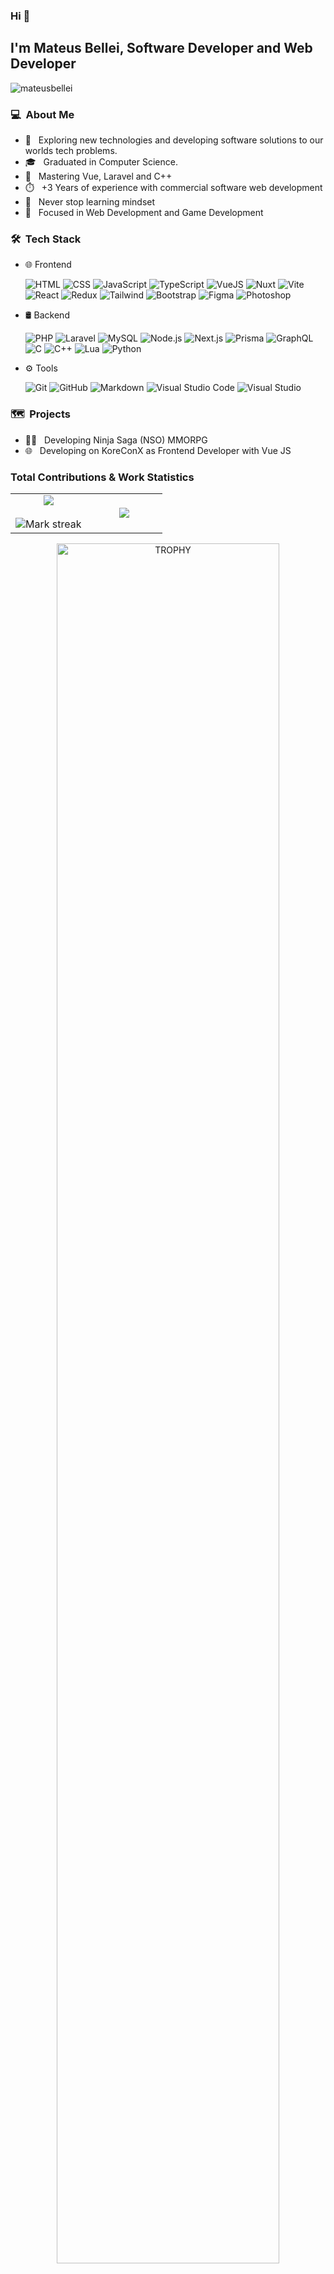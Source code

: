 ### Hi 👋

## I'm Mateus Bellei, Software Developer and Web Developer

<p align="left"><img src="https://komarev.com/ghpvc/?username=m7bellei&label=Profile%20views&color=0e75b6&style=flat" alt="mateusbellei" /></p>

### 💻 &nbsp;About Me 

- 🤔 &nbsp; Exploring new technologies and developing software solutions to our worlds tech problems.
- 🎓 &nbsp; Graduated in Computer Science.
- 🦾 &nbsp; Mastering Vue, Laravel and C++
- ⏱️ &nbsp; +3 Years of experience with commercial software web development
- 🚀 &nbsp; Never stop learning mindset
- 💖 &nbsp; Focused in Web Development and Game Development

### 🛠 &nbsp;Tech Stack
- 🌐 Frontend  
  <div>
    <img src="https://skillicons.dev/icons?i=html&perline=14" title="HTML" />
    <img src="https://skillicons.dev/icons?i=css&perline=14" title="CSS" />
    <img src="https://skillicons.dev/icons?i=js&perline=14" title="JavaScript" />
    <img src="https://skillicons.dev/icons?i=ts&perline=14" title="TypeScript" />
    <img src="https://skillicons.dev/icons?i=vuejs&perline=14" title="VueJS" />
    <img src="https://skillicons.dev/icons?i=nuxtjs&perline=14" title="Nuxt" />
    <img src="https://skillicons.dev/icons?i=vite&perline=14" title="Vite" />
    <img src="https://skillicons.dev/icons?i=react&perline=14" title="React" />
    <img src="https://skillicons.dev/icons?i=redux&perline=14" title="Redux" />
    <img src="https://skillicons.dev/icons?i=tailwind&perline=14" title="Tailwind" />
    <img src="https://skillicons.dev/icons?i=bootstrap&perline=14" title="Bootstrap" />
    <img src="https://skillicons.dev/icons?i=figma&perline=14" title="Figma" />
    <img src="https://skillicons.dev/icons?i=photoshop&perline=14" title="Photoshop" />
  </div>

- 🛢 Backend  
  <div>
    <img src="https://skillicons.dev/icons?i=php&perline=14" title="PHP" />
    <img src="https://skillicons.dev/icons?i=laravel&perline=14" title="Laravel" />
    <img src="https://skillicons.dev/icons?i=mysql&perline=14" title="MySQL" />
    <img src="https://skillicons.dev/icons?i=nodejs&perline=14" title="Node.js" />
    <img src="https://skillicons.dev/icons?i=next&perline=14" title="Next.js" />
    <img src="https://skillicons.dev/icons?i=prisma&perline=14" title="Prisma" />
    <img src="https://skillicons.dev/icons?i=graphql&perline=14" title="GraphQL" />
    <img src="https://skillicons.dev/icons?i=c&perline=14" title="C" />
    <img src="https://skillicons.dev/icons?i=cpp&perline=14" title="C++" />
    <img src="https://skillicons.dev/icons?i=lua&perline=14" title="Lua" />
    <img src="https://skillicons.dev/icons?i=python&perline=14" title="Python" />
  </div>

- ⚙️ Tools  
  <div>
    <img src="https://skillicons.dev/icons?i=git&perline=14" title="Git" />
    <img src="https://skillicons.dev/icons?i=github&perline=14" title="GitHub" />
    <img src="https://skillicons.dev/icons?i=md&perline=14" title="Markdown" />
    <img src="https://skillicons.dev/icons?i=vscode&perline=14" title="Visual Studio Code" />
    <img src="https://skillicons.dev/icons?i=visualstudio&perline=14" title="Visual Studio" />
  </div>

### 🗺️ &nbsp;Projects
- 🐱‍👤 &nbsp; Developing Ninja Saga (NSO) MMORPG
- 🌐 &nbsp; Developing on KoreConX as Frontend Developer with Vue JS

### Total Contributions & Work Statistics

<!--- stats & Trophy (start) -->
<p align="center">
  <!--- stats (start) -->
<table align="center">
<tr border="none">
<td width="50%" align="center">
  
  <img  align="center"  src="https://github-readme-stats.vercel.app/api?username=m7bellei&theme=dark&show_icons=true&count_private=true" />
  <br></br>
  <img  title="🔥 Get streak stats for your profile at git.io/streak-stats" alt="Mark streak" src="https://github-readme-streak-stats.herokuapp.com/?user=m7bellei&theme=dark&hide_border=false" /> 
</td>

<td width="50%" align="center">

  <img  align="center"  src="https://github-readme-stats.anuraghazra1.vercel.app/api/top-langs/?username=m7bellei&theme=dark&hide_border=false&no-bg=true&no-frame=true&langs_count=10"/>
  
  </td>
</tr>
</table>
<!--- stats (end) -->

<!--- trophy (start) -->
<div align=center>
  <a href="https://github.com/ryo-ma/github-profile-trophy" title="Go to Source">
      <img align="center" width=84% src="https://github-profile-trophy.vercel.app/?username=m7bellei&theme=radical&row=1&column=7&margin-h=15&margin-w=5&no-bg=true" alt="TROPHY" />
    </a>
</div>
<!--- trophy (start) -->

##  🤝🏻 &nbsp;Connect with Me

<p align="center">
<a href="https://www.linkedin.com/in/mateus-bellei/" target="blank"><img align="center" src="https://user-images.githubusercontent.com/88904952/234979284-68c11d7f-1acc-4f0c-ac78-044e1037d7b0.png" alt="linkedin" height="50" width="50" /></a>
<a href="https://www.instagram.com/m7bellei/" target="blank"><img align="center" src="https://user-images.githubusercontent.com/88904952/234981169-2dd1e58f-4b7e-468c-8213-034ba62156c3.png" alt="instagram" height="50" width="50" /></a>
</p>

<!--
**m7bellei/m7bellei** is a ✨ _special_ ✨ repository because its `README.md` (this file) appears on your GitHub profile.

